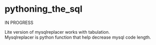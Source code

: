 # pythoning_the_sql
IN PROGRESS

Lite version of mysqlreplacer works with tabulation.
<br>
Mysqlreplacer is python function that help decrease mysql code length.
